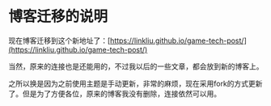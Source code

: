# 博客迁移的说明





现在博客迁移到这个新地址了：[https://linkliu.github.io/game-tech-post/](https://linkliu.github.io/game-tech-post/)

当然，原来的连接也是还能用的，不过我以后的一些文章，都会放到新的博客上。

之所以换是因为之前使用主题是手动更新，非常的麻烦，现在采用fork的方式更新了。但是为了方便各位，原来的博客我没有删除，连接依然可以用。